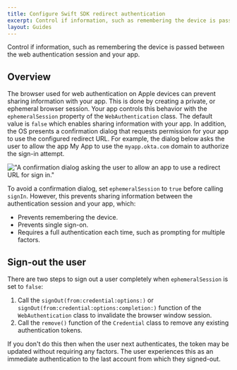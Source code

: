 ```yaml
---
title: Configure Swift SDK redirect authentication
excerpt: Control if information, such as remembering the device is passed between the web authentication session and your app.
layout: Guides
---
```


Control if information, such as remembering the device is passed between the web authentication session and your app.

## Overview

The browser used for web authentication on Apple devices can prevent sharing information with your app. This is done by creating a private, or ephemeral browser session. Your app controls this behavior with the `ephemeralSession` property of the `WebAuthentication` class. The default value is `false` which enables sharing information with your app. In addition, the OS presents a confirmation dialog that requests permission for your app to use the configured redirect URL. For example, the dialog below asks the user to allow the app My App to use the `myapp.okta.com` domain to authorize the sign-in attempt.

<div class="half border">

!["A confirmation dialog asking the user to allow an app to use a redirect URL for sign in."](/img/mobile-sdk/mobile-redirect-alert.png)

</div>

To avoid a confirmation dialog, set `ephemeralSession` to `true` before calling `signIn`. However, this prevents sharing information between the authentication session and your app, which:

- Prevents remembering the device.
- Prevents single sign-on.
- Requires a full authentication each time, such as prompting for multiple factors.

## Sign-out the user

There are two steps to sign out a user completely when `ephemeralSession` is set to `false`:

1. Call the `signOut(from:credential:options:)` or `signOut(from:credential:options:completion:)` function of the `WebAuthentication` class to invalidate the browser window session.
2. Call the `remove()` function of the `Credential` class to remove any existing authentication tokens.

If you don't do this then when the user next authenticates, the token may be updated without requiring any factors. The user experiences this as an immediate authentication to the last account from which they signed-out.
